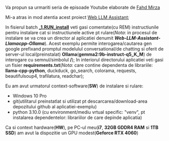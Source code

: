 Va propun sa urmariti seria de episoade Youtube elaborate de [Fahd Mirza](https://www.youtube.com/results?search_query=Fahd+Mirza+AI)

Mi-a atras in mod atentia acest proiect [Web LLM Assistant](https://www.youtube.com/watch?v=txflvGG_hIc); 

In fisierul batch [**_1.RUN_install**](https://github.com/stefanache/MFP-ANAF-RO/blob/main/python/Fahd_Mirza_A%20I/_1.RUN_install.bat) veti gasi comentate(cu REM) instructiunile pentru instalare cat si instructiunele active pt rulare(*Nota*: in procesul de instalare se va crea un director al aplicatiei denumit ***Web-LLM-Assistant-Llamacpp-Ollama***). Acest exemplu permite interogarea/cautarea gen google prefixand promptul modelulul conversational/de chatting si oferit de server-ul local(preinstalat) **Ollama**(**gemma2:9b-instruct-q5_K_M**) de interogare cu semnul/simbolul **/**); In interiorul directorului aplicatiei veti gasi un fisier **requirements.txt**(*Nota*: care contine dependenta de librariile: **llama-cpp-python**, duckduck, go_search, colorama, requests, beautifulsoup4, trafilatura, readchar);

Eu am avut urmatorul context-software(**SW**) de instalare si rulare:

- Windows 10 Pro
- git(utilitarul preinstatlat si utilizat pt descarcarea/download-area depozitului github al aplicatiei-exemplu)
- python 3.10.0 (cu environment/mediu vrtual specific: "venv", pt instalarea dependentelor: librariilor de care depinde aplicatia)

Ca si context hardware(**HW**), pe PC-ul meu(**i7**, **32GB GDDR4 RAM** si **1TB SSD**) am avut la dispozitie un GPU modest(**Geforce RTX 4060**)
  
